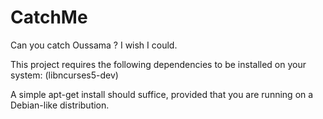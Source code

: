 CatchMe
=======

Can you catch Oussama ? I wish I could.

This project requires the following dependencies to be installed on your system:
(libncurses5-dev)

A simple apt-get install should suffice, provided that you are running on a Debian-like distribution.
